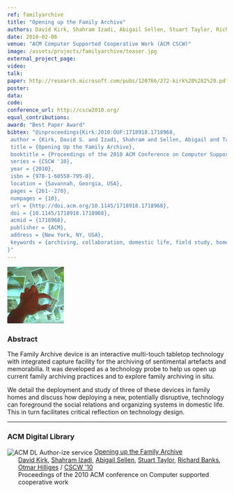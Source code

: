 ```yaml
---
ref: familyarchive
title: "Opening up the Family Archive"
authors: David Kirk, Shahram Izadi, Abigail Sellen, Stuart Taylor, Richard Banks, Otmar Hilliges
date: 2010-02-06
venue: "ACM Computer Supported Cooperative Work (ACM CSCW)"
image: /assets/projects/familyarchive/teaser.jpg
external_project_page: 
video: 
talk: 
paper: http://research.microsoft.com/pubs/120766/272-kirk%20%282%29.pdf
poster: 
data: 
code: 
conference_url: http://cscw2010.org/
equal_contributions: 
award: "Best Paper Award"
bibtex: "@inproceedings{Kirk:2010:OUF:1718918.1718968,
 author = {Kirk, David S. and Izadi, Shahram and Sellen, Abigail and Taylor, Stuart and Banks, Richard and Hilliges, Otmar},
 title = {Opening Up the Family Archive},
 booktitle = {Proceedings of the 2010 ACM Conference on Computer Supported Cooperative Work},
 series = {CSCW '10},
 year = {2010},
 isbn = {978-1-60558-795-0},
 location = {Savannah, Georgia, USA},
 pages = {261--270},
 numpages = {10},
 url = {http://doi.acm.org/10.1145/1718918.1718968},
 doi = {10.1145/1718918.1718968},
 acmid = {1718968},
 publisher = {ACM},
 address = {New York, NY, USA},
 keywords = {archiving, collaboration, domestic life, field study, home, interactive tabletops},
}"
---
```


<img class="fullcol" src="/assets/projects/familyarchive/teaser.jpg" alt="Teaser-Picture" />

<h3>Abstract</h3>
<p>The Family Archive device is an interactive multi-touch tabletop technology with integrated capture facility for the archiving of sentimental artefacts and memorabilia. It was developed as a technology probe to help us open up current family archiving practices and to explore family archiving in situ. </p>
<p>We detail the deployment and study of three of these devices in family homes and discuss how deploying a new, potentially disruptive, technology can foreground the social relations and organizing systems in domestic life. This in turn facilitates critical reflection on technology design.</p>
<hr />  
    
   
<h3>ACM Digital Library</h3>
<div class="acm_dl">
        <!-- ACM DL Article: Digits: freehand 3D interactions anywhere using a wrist-worn gloveless sensor -->
        <div class="acmdlitem" id="item1718968">
            <img src="http://dl.acm.org/images/oa.gif" alt="ACM DL Author-ize service" style="vertical-align: middle" />
            <a class="a-text-ext" target="_blank" href="http://dl.acm.org/citation.cfm?id=1718918.1718968" title="Opening up the Family Archive">Opening up the Family Archive</a>
            <div style="margin-left: 25px">
                <a class="a-text-ext" target="_blank" href="http://dl.acm.org/author_page.cfm?id=81100166914">David Kirk</a>,
                <a class="a-text-ext" target="_blank" href="http://dl.acm.org/author_page.cfm?id=81328488768">Shahram Izadi</a>,
                <a class="a-text-ext" target="_blank" href="http://dl.acm.org/author_page.cfm?id=81100309669">Abigail Sellen</a>,
                <a class="a-text-ext" target="_blank" href="http://dl.acm.org/author_page.cfm?id=81381590706">Stuart Taylor</a>,
                <a class="a-text-ext" target="_blank" href="http://dl.acm.org/author_page.cfm?id=81100462110">Richard Banks</a>,
                <a class="a-text-ext" target="_blank" href="http://dl.acm.org/author_page.cfm?id=81309495440">Otmar Hilliges</a> /
                <a class="a-text-ext" target="_blank" href="http://www.cscw2010.org/">CSCW '10</a> <br/>Proceedings of the 2010 ACM conference on Computer supported cooperative work
            </div>
        </div>
</div>   